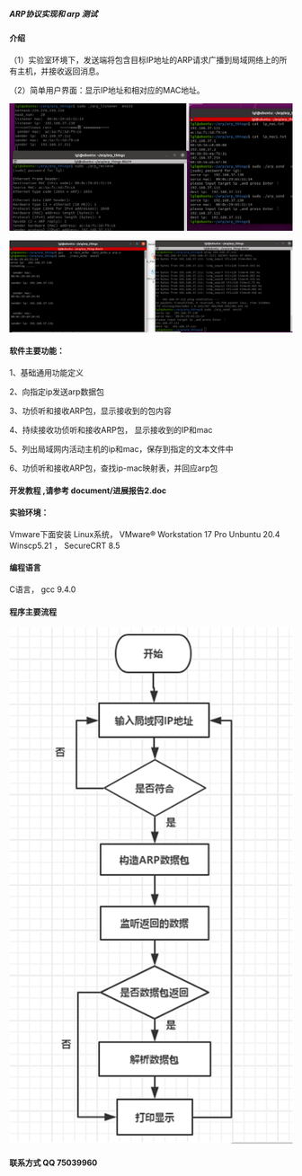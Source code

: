##### ARP协议实现和 arp 测试 

#### 介绍
（1）实验室环境下，发送端将包含目标IP地址的ARP请求广播到局域网络上的所有主机，并接收返回消息。

（2）简单用户界面：显示IP地址和相对应的MAC地址。

![输入图片说明](document/send-recv.png)

![输入图片说明](document/recv-echo.png)

#### 软件主要功能：

1、基础通用功能定义

2、向指定ip发送arp数据包

3、功侦听和接收ARP包，显示接收到的包内容

4、持续接收功侦听和接收ARP包， 显示接收到的IP和mac

5、列出局域网内活动主机的ip和mac，保存到指定的文本文件中

6、功侦听和接收ARP包，查找ip-mac映射表，并回应arp包 



#### 开发教程  ,请参考  document/进展报告2.doc

####  实验环境：

Vmware下面安装 Linux系统，
VMware® Workstation 17 Pro
Unbuntu 20.4  
Winscp5.21 ，
SecureCRT 8.5
#### 编程语言
C语言， gcc 9.4.0

#### 程序主要流程
 
![输入图片说明](document/process.png)





#### 联系方式 QQ  75039960
 
